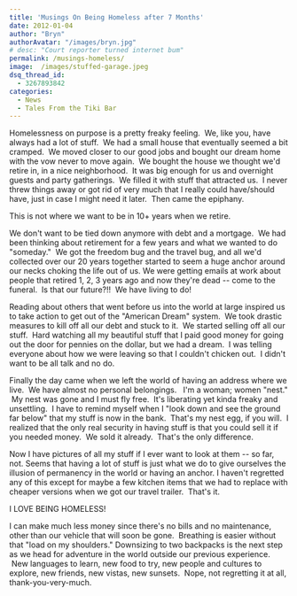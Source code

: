 ```yaml
---
title: 'Musings On Being Homeless after 7 Months'
date: 2012-01-04
author: "Bryn"
authorAvatar: "/images/bryn.jpg"
# desc: "Court reporter turned internet bum"
permalink: /musings-homeless/
image:  /images/stuffed-garage.jpeg
dsq_thread_id:
  - 3267893842
categories:
  - News
  - Tales From the Tiki Bar
---
```

Homelessness on purpose is a pretty freaky feeling.  We, like you, have always had a lot of stuff.  We had a small house that eventually seemed a bit cramped.  We moved closer to our good jobs and bought our dream home with the vow never to move again.  We bought the house we thought we'd retire in, in a nice neighborhood.  It was big enough for us and overnight guests and party gatherings.  We filled it with stuff that attracted us.  I never threw things away or got rid of very much that I really could have/should have, just in case I might need it later.  Then came the epiphany.

This is not where we want to be in 10+ years when we retire.

We don't want to be tied down anymore with debt and a mortgage.  We had been thinking about retirement for a few years and what we wanted to do "someday."  We got the freedom bug and the travel bug, and all we'd collected over our 20 years together started to seem a huge anchor around our necks choking the life out of us. We were getting emails at work about people that retired 1, 2, 3 years ago and now they're dead -- come to the funeral.  Is that our future?!!  We have living to do!

Reading about others that went before us into the world at large inspired us to take action to get out of the "American Dream" system.  We took drastic measures to kill off all our debt and stuck to it.  We started selling off all our stuff.  Hard watching all my beautiful stuff that I paid good money for going out the door for pennies on the dollar, but we had a dream.  I was telling everyone about how we were leaving so that I couldn't chicken out.  I didn't want to be all talk and no do.

Finally the day came when we left the world of having an address where we live.  We have almost no personal belongings.   I'm a woman; women "nest."  My nest was gone and I must fly free.  It's liberating yet kinda freaky and unsettling.  I have to remind myself when I "look down and see the ground far below" that my stuff is now in the bank.  That's my nest egg, if you will.  I realized that the only real security in having stuff is that you could sell it if you needed money.  We sold it already.  That's the only difference.

Now I have pictures of all my stuff if I ever want to look at them -- so far, not. Seems that having a lot of stuff is just what we do to give ourselves the illusion of permanency in the world or having an anchor. I haven't regretted any of this except for maybe a few kitchen items that we had to replace with cheaper versions when we got our travel trailer.  That's it.

I LOVE BEING HOMELESS!

I can make much less money since there's no bills and no maintenance, other than our vehicle that will soon be gone.  Breathing is easier without that "load on my shoulders." Downsizing to two backpacks is the next step as we head for adventure in the world outside our previous experience.  New languages to learn, new food to try, new people and cultures to explore, new friends, new vistas, new sunsets.  Nope, not regretting it at all, thank-you-very-much.
